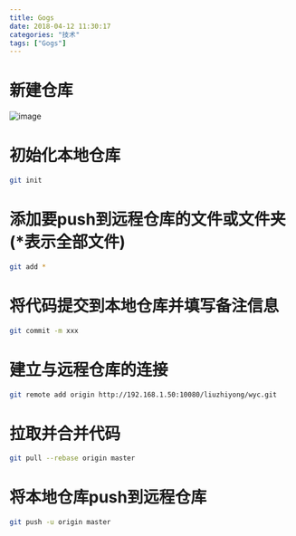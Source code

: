 ```yaml
---
title: Gogs
date: 2018-04-12 11:30:17
categories: "技术"
tags: ["Gogs"]
---
```


# 新建仓库

<!-- more -->

![image](/images/20180412/1523503660708.png)

# 初始化本地仓库

```bash
git init
```

# 添加要push到远程仓库的文件或文件夹(*表示全部文件)

```bash
git add *
```

# 将代码提交到本地仓库并填写备注信息

```bash
git commit -m xxx
```

# 建立与远程仓库的连接

```bash
git remote add origin http://192.168.1.50:10080/liuzhiyong/wyc.git
```

# 拉取并合并代码

```bash
git pull --rebase origin master
```

# 将本地仓库push到远程仓库

```bash
git push -u origin master
```